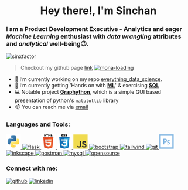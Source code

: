 <h1 align="center"> Hey there!, I'm <strong>Sinchan</strong> </h1>
<h3 align="left"> I am a <bold>Product Development Executive - Analytics</bold> and eager <em>Machine Learning</em> enthusiast with <em>data wrangling</em> attributes and <em>analytical</em> well-being😉.</h3>
  
<p align="left"> <img src="https://komarev.com/ghpvc/?username=sinxfactor" alt="sinxfactor" /> </p>

<blockquote> Checkout my github page <a href="https://sinchan-s.github.io/" target="_blank">link</a> <a href="https://github.com/SinXfactor/bangalore-house-prediction-ml-with-site"><img src='https://github.githubassets.com/images/mona-loading-dark.gif' alt='mona-loading' height='30'></a></blockquote>

<ul>
<li>🔭 I’m currently working on my repo <a href="https://github.com/sinchan-s/everything_data_science" target="_blank">everything_data_science</a>.</li>
<li> 🌱 I’m currently getting 'Hands on with <a href="https://github.com/sinchan-s/Hands-on_ML" target="_blank"><b>ML</b></a>' & exercising <a href="https://github.com/sinchan-s/ongoing-SQL" target="_blank"><b>SQL</b></a> </li>
<li> 💻 Notable project <a href="https://github.com/sinchan-s/graphython" target="_blank"><b>Graphython</b></a>, which is a simple GUI based presentation of python's <code>matplotlib</code> library</li>
<li> 📫 You can reach me via <a href="mailto:sinchan.tex@gmail.com">email</a> </li>
</ul>

<h3 align="left">Languages and Tools:</h3>
<p align="left">
<a href="https://www.python.org" target="_blank" rel="noreferrer"> <img src="https://raw.githubusercontent.com/devicons/devicon/master/icons/python/python-original.svg" alt="python" width="40" height="40"/> </a>
<a href="https://flask.palletsprojects.com/" target="_blank" rel="noreferrer"> <img src="https://www.vectorlogo.zone/logos/pocoo_flask/pocoo_flask-icon.svg" alt="flask" width="40" height="40"/> </a>
<a href="https://www.w3.org/html/" target="_blank" rel="noreferrer"> <img src="https://raw.githubusercontent.com/devicons/devicon/master/icons/html5/html5-original-wordmark.svg" alt="html5" width="40" height="40"/> </a>
<a href="https://www.w3schools.com/css/" target="_blank" rel="noreferrer"> <img src="https://raw.githubusercontent.com/devicons/devicon/master/icons/css3/css3-original-wordmark.svg" alt="css3" width="40" height="40"/> </a>
<a href="https://developer.mozilla.org/en-US/docs/Web/JavaScript" target="_blank" rel="noreferrer"> <img src="https://raw.githubusercontent.com/devicons/devicon/master/icons/javascript/javascript-original.svg" alt="javascript" width="40" height="40"/> </a>
<a href="" target="_blank" rel="noreferrer"> <img src="https://upload.vectorlogo.zone/logos/getbootstrap/images/987f8f6c-263a-47b1-a85d-853cfca215d9.svg" alt="bootstrap" width="40" height="40"/> </a>
<a href="https://tailwindcss.com/" target="_blank" rel="noreferrer"> <img src="https://www.vectorlogo.zone/logos/tailwindcss/tailwindcss-icon.svg" alt="tailwind" width="40" height="40"/> </a>
<a href="https://git-scm.com/" target="_blank" rel="noreferrer"> <img src="https://www.vectorlogo.zone/logos/git-scm/git-scm-icon.svg" alt="git" width="40" height="40"/> </a>
<a href="https://www.photoshop.com/en" target="_blank" rel="noreferrer"> <img src="https://raw.githubusercontent.com/devicons/devicon/master/icons/photoshop/photoshop-line.svg" alt="photoshop" width="40" height="40"/> </a>
<a href="https://inkscape.org/" target="_blank" rel="noreferrer"> <img src="https://www.vectorlogo.zone/logos/inkscape/inkscape-icon.svg" alt="inkscape" width="40" height="40"/> </a>
<a href="https://postman.com" target="_blank" rel="noreferrer"> <img src="https://www.vectorlogo.zone/logos/getpostman/getpostman-icon.svg" alt="postman" width="40" height="40"/> </a>
<a href="https://www.mysql.com/" target="_blank" rel="noreferrer"> <img src="https://www.vectorlogo.zone/logos/mysql/mysql-ar21.svg" alt="mysql" width="40" height="40"/> </a>
<a href="https://opensource.com/" target="_blank" rel="noreferrer"> <img src="https://www.vectorlogo.zone/logos/opensource/opensource-icon.svg" alt="opensource" width="40" height="40"/> </a>
</p>

<h3 align="left">Connect with me:</h3>
<a href="https://www.kaggle.com/sinchans" target="_blank"><img src='https://www.kaggle.com/static/images/tier-animation-transparent.gif' alt='github' height='60'></a>
<a href="https://www.linkedin.com/in/ss-sinchan/" target="_blank"><img src='https://i0.wp.com/www.owlishcommunications.com/thewisdomzone/wp-content/uploads/LINKEDIN-LOGO-2-Animated-Pulsating.gif?resize=300%2C300&ssl=1' alt='linkedin' height='60'></a> 
